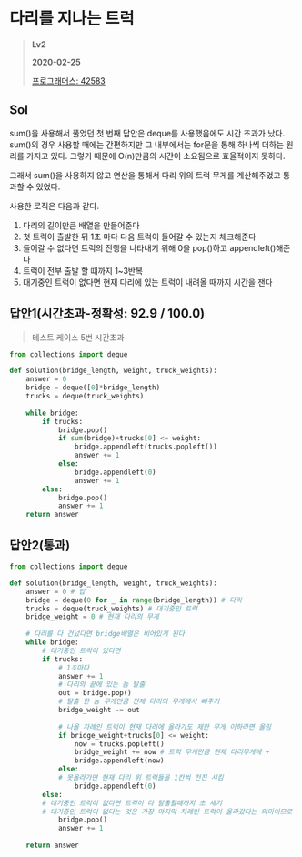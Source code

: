 # 다리를 지나는 트럭
> **Lv2**
>
> **2020-02-25**
>
> [프로그래머스: 42583](https://programmers.co.kr/learn/courses/30/lessons/42583)


## Sol

sum()을 사용해서 풀었던 첫 번째 답안은 deque를 사용했음에도 시간 초과가 났다.  
sum()의 경우 사용할 때에는 간편하지만 그 내부에서는 for문을 통해 하나씩 더하는 원리를 가지고 있다.  그렇기 때문에 O(n)만큼의 시간이 소요됨으로 효율적이지 못하다.
  
그래서 sum()을 사용하지 않고 연산을 통해서 다리 위의 트럭 무게를 계산해주었고 통과할 수 있었다.

사용한 로직은 다음과 같다.  

1. 다리의 길이만큼 배열을 만들어준다
2. 첫 트럭이 출발한 뒤 1초 마다 다음 트럭이 들어갈 수 있는지 체크해준다
3. 들어갈 수 없다면 트럭의 진행을 나타내기 위해 0을 pop()하고 appendleft()해준다
4. 트럭이 전부 출발 할 떄까지 1~3반복
5. 대기중인 트럭이 없다면 현재 다리에 있는 트럭이 내려올 때까지 시간을 잰다

## 답안1(시간초과-정확성: 92.9 / 100.0)
> 테스트 케이스 5번 시간초과
```python
from collections import deque

def solution(bridge_length, weight, truck_weights):
    answer = 0
    bridge = deque([0]*bridge_length)
    trucks = deque(truck_weights)
    
    while bridge:
        if trucks:
            bridge.pop()
            if sum(bridge)+trucks[0] <= weight:
                bridge.appendleft(trucks.popleft())
                answer += 1
            else:
                bridge.appendleft(0)
                answer += 1
        else:
            bridge.pop()
            answer += 1
    return answer
```

## 답안2(통과)
```python
from collections import deque

def solution(bridge_length, weight, truck_weights):
    answer = 0 # 답
    bridge = deque(0 for _ in range(bridge_length)) # 다리
    trucks = deque(truck_weights) # 대기중인 트럭
    bridge_weight = 0 # 현재 다리의 무게 
    
    # 다리를 다 건넜다면 bridge배열은 비어있게 된다
    while bridge:
        # 대기중인 트럭이 있다면
        if trucks:
            # 1초마다
            answer += 1
            # 다리의 끝에 있는 놈 탈출 
            out = bridge.pop()
            # 탈출 한 놈 무게만큼 전체 다리의 무게에서 뺴주기
            bridge_weight -= out
            
            # 나올 차례인 트럭이 현재 다리에 올라가도 제한 무게 이하라면 올림  
            if bridge_weight+trucks[0] <= weight:
                now = trucks.popleft()
                bridge_weight += now # 트럭 무게만큼 현재 다리무게에 +
                bridge.appendleft(now)
            else:
            # 못올라가면 현재 다리 위 트럭들을 1칸씩 전진 시킴
                bridge.appendleft(0) 
        else:
        # 대기중인 트럭이 없다면 트럭이 다 탈출할때까지 초 세기
        # 대기중인 트럭이 없다는 것은 가장 마지막 차례인 트럭이 올라갔다는 의미이므로 bridge배열의 0번 인덱스가 마지막 트럭의 위치
            bridge.pop()
            answer += 1
            
    return answer
```